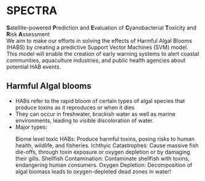# SPECTRA
**S**atellite-powered **P**rediction and **E**valuation of **C**yanobacterial **T**oxicity and **R**isk **A**ssessment
<br>
We aim to make our efforts in solving the effects of Harmful Algal Blooms (HABS) by creating a predictive Support Vector Machines (SVM) model. This model will enable the creation of early warning systems to alert coastal communities, aquaculture industries, and public health agencies about potential HAB events.
<br>
## Harmful Algal blooms
- HABs refer to the rapid bloom of certain types of algal species that produce toxins as it reproduces or when it dies
- They can occur in freshwater, brackish water as well as marine environments, leading to visible discoloration of water.
- Major types:
<ul>
Biome level toxic HABs: Produce harmful toxins, posing risks to human health, wildlife, and fisheries.
Ichthyic Catastrophes: Cause massive fish die-offs, through toxin exposure or oxygen depletion or by damaging their gills.
Shellfish Contamination: Contaminate shellfish with toxins, endangering human consumers.
Oxygen Depletion: Decomposition of algal biomass leads to oxygen-depleted dead zones in water!
</ul>


